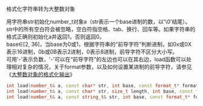 格式化字符串转为大整数对象

用字符串str初始化number_t对象a（str表示一个base进制的数，以'\0'结尾）。str中的所有空白符会被忽略，空白符指空格、tab、换行、回车等。如果字符串的格式正确则初始化a并返回1，否则返回0。  
base∈[2, 36]，当base为0或1，根据字符串的“前导字符”判断进制，如0x或0X表示16进制，0b或0B表示2进制，0表示8进制，前导字符不区分大小写。  
可用'-'表示负数，'-'可以在“前导字符”的左边也可以在其右边，load函数可以处理相对复杂的情况，关于format参数，以及如何设置某进制的前导字符，请参见《[大整数对象的格式化输出](https://github.com/brotherbeer/mydocument/blob/master/mynum/Formatted-output-ch.md)》

```C++
int load(number_t& a, const char* str, int base, const format_t* format = NULL);
int load(number_t& a, const char* str, size_t length, int base, const format_t* format = NULL);
int load(number_t& a, const string_t& str, int base, const format_t* format = NULL);
```